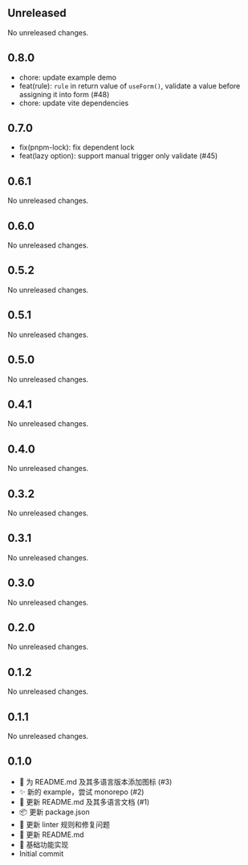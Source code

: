 ## Unreleased

No unreleased changes.

## 0.8.0

- chore: update example demo
- feat(rule): `rule` in return value of `useForm()`, validate a value before assigning it into form (#48)
- chore: update vite dependencies

## 0.7.0

- fix(pnpm-lock): fix dependent lock
- feat(lazy option): support manual trigger only validate (#45)

## 0.6.1

No unreleased changes.

## 0.6.0

No unreleased changes.

## 0.5.2

No unreleased changes.

## 0.5.1

No unreleased changes.

## 0.5.0

No unreleased changes.

## 0.4.1

No unreleased changes.

## 0.4.0

No unreleased changes.

## 0.3.2

No unreleased changes.

## 0.3.1

No unreleased changes.

## 0.3.0

No unreleased changes.

## 0.2.0

No unreleased changes.

## 0.1.2

No unreleased changes.

## 0.1.1

No unreleased changes.

## 0.1.0

- 🍱 为 README.md 及其多语言版本添加图标 (#3)
- ✨ 新的 example，尝试 monorepo (#2)
- 📝 更新 README.md 及其多语言文档 (#1)
- 📦️ 更新 package.json
- 🚨 更新 linter 规则和修复问题
- 📝 更新 README.md
- :tada: 基础功能实现
- Initial commit
